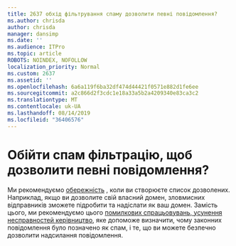 ```yaml
---
title: 2637 обхід фільтрування спаму дозволити певні повідомлення?
ms.author: chrisda
author: chrisda
manager: dansimp
ms.date: ''
ms.audience: ITPro
ms.topic: article
ROBOTS: NOINDEX, NOFOLLOW
localization_priority: Normal
ms.custom: 2637
ms.assetid: ''
ms.openlocfilehash: 6a6a119f6ba32df474d44421f0571e882d1fe6ee
ms.sourcegitcommit: a2c866d2f3cdc1e18a33a5b2a4209340e83ca3c2
ms.translationtype: MT
ms.contentlocale: uk-UA
ms.lasthandoff: 08/14/2019
ms.locfileid: "36406576"
---
```

# <a name="bypass-spam-filtering-to-allow-specific-messages"></a>Обійти спам фільтрацію, щоб дозволити певні повідомлення?

Ми рекомендуємо [обережність](https://docs.microsoft.com/exchange/troubleshoot/antispam/cautions-against-bypassing-spam-filters) , коли ви створюєте список дозволених. Наприклад, якщо ви дозволите свій власний домен, зловмисних відправників зможете підробити та надіслати як ваш домен.  Замість цього, ми рекомендуємо цього [помилкових спрацьовувань, усунення несправностей керівництво](https://docs.microsoft.com/office365/securitycompliance/prevent-email-from-being-marked-as-spam), яке допоможе визначити, чому законних повідомлення було позначено як спам, і те, що ви можете безпечно дозволити надсилання повідомлення.
